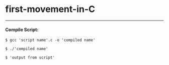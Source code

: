 # first-movement-in-C

---
#### Compile Script:
`$ gcc 'script name'.c -o 'compiled name'`

`$ ./'compiled name'`

`$ 'output from script'`
